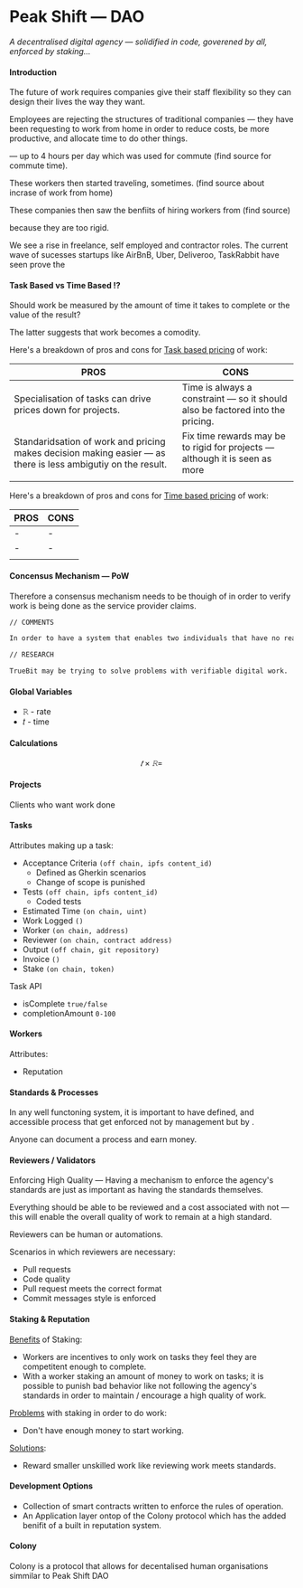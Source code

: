 # Peak Shift — DAO

*A decentralised digital agency — solidified in code, goverened by all, enforced by staking…*

#### Introduction

The future of work requires companies give their staff flexibility so they can design their lives the way they want.

Employees are rejecting the structures of traditional companies — they have been requesting to work from home in order to reduce costs, be more productive, and allocate time to do other things.

— up to 4 hours per day which was used for commute (find source for commute time).

These workers then started traveling, sometimes. (find source about incrase of work from home)

These companies then saw the benfiits of hiring workers from (find source)

 because they are too rigid.

We see a rise in freelance, self employed and contractor roles. The current wave of sucesses startups like AirBnB, Uber, Deliveroo, TaskRabbit have seen prove the 

#### Task Based vs Time Based ⁉️

Should work be measured by the amount of time it takes to complete or the value of the result?

The latter suggests that work becomes a comodity.

Here's a breakdown of pros and cons for <u>Task based pricing</u> of work:

| PROS                                     | CONS                                     |
| ---------------------------------------- | ---------------------------------------- |
| Specialisation of tasks can drive prices down for projects. | Time is always a constraint — so it should also be factored into the pricing. |
| Standaridsation of work and pricing makes decision making easier — as there is less ambigutiy on the result. | Fix time rewards may be to rigid for projects — although it is seen as more |
|                                          |                                          |

Here's a breakdown of pros and cons for <u>Time based pricing</u> of work:

| PROS | CONS |
| ---- | ---- |
| -    | -    |
| -    | -    |
|      |      |



#### Concensus Mechanism — PoW

Therefore a consensus mechanism needs to be thouigh of in order to verify work is being done as the service provider claims.

```markdown
// COMMENTS

In order to have a system that enables two individuals that have no reason to trust each other to come together in a client-service marketplace, it is fundimental to come up with a way to not only protect the service provider(staked project payment), but also to validate the service provider is acting truthfully and performing the work they claim.

// RESEARCH

TrueBit may be trying to solve problems with verifiable digital work.
```



#### Global Variables

- 𝚁 - rate
- 𝑡 - time

#### Calculations

$$
𝑡 × 𝚁 =
$$

#### Projects

Clients who want work done 

#### Tasks

Attributes making up a task:

- Acceptance Criteria `(off chain, ipfs content_id)`
  - Defined as Gherkin scenarios
  - Change of scope is punished
- Tests `(off chain, ipfs content_id)`
  - Coded tests
- Estimated Time `(on chain, uint)`
- Work Logged `()`
- Worker `(on chain, address)`
- Reviewer `(on chain, contract address)`
- Output `(off chain, git repository)`
- Invoice `()`
- Stake `(on chain, token)`

Task API

- isComplete `true/false`
- completionAmount `0-100`

#### Workers

Attributes:

- Reputation

#### Standards & Processes

In any well functoning system, it is important to have defined, and accessible  process that get enforced not by management but by .

Anyone can document a process and earn money.

#### Reviewers / Validators

Enforcing High Quality — Having a mechanism to enforce the agency's standards are just as important as having the standards themselves.

Everything should be able to be reviewed and a cost associated with not — this will enable the overall quality of work to remain at a high standard.

Reviewers can be human or automations.

Scenarios in which reviewers are necessary:

- Pull requests
- Code quality
- Pull request meets the correct format
- Commit messages style is enforced

#### Staking & Reputation

<u>Benefits</u> of Staking:

- Workers are incentives to only work on tasks they feel they are competitent enough to complete.
- With a worker staking an amount of money to work on tasks; it is possible to punish bad behavior like not following the agency's standards in order to maintain / encourage a high quality of work.

<u>Problems</u> with staking in order to do work:

- Don't have enough money to start working.

<u>Solutions</u>:

- Reward smaller unskilled work like reviewing work meets standards.

#### Development Options

- Collection of smart contracts written to enforce the rules of operation.
- An Application layer ontop of the Colony protocol which has the added benifit of a built in reputation system.

#### Colony

Colony is a protocol that allows for decentalised human organisations simmilar to Peak Shift DAO